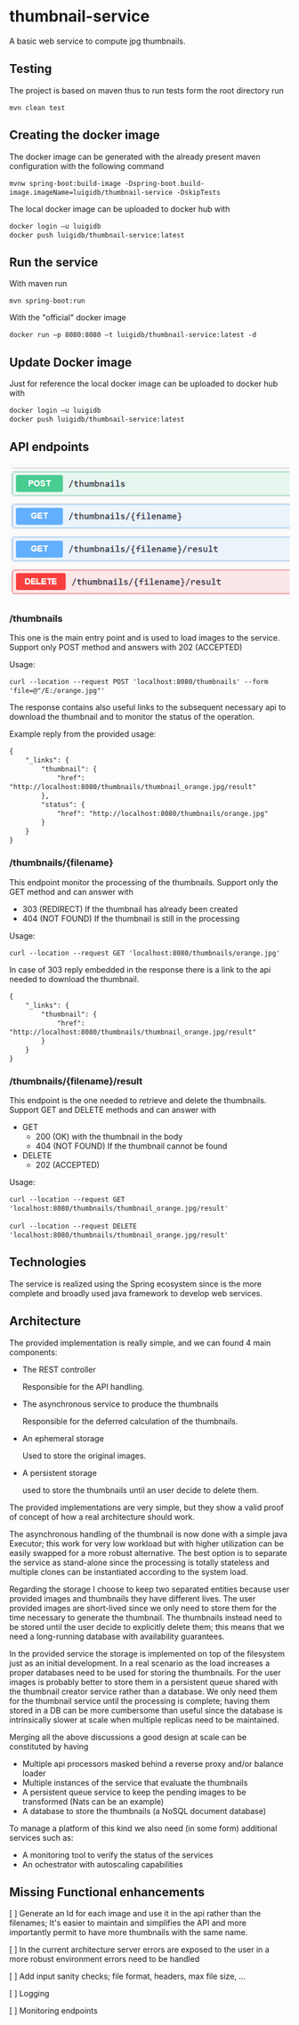 # thumbnail-service
A basic web service to compute jpg thumbnails.     

## Testing
    
The project is based on maven thus to run tests form the root directory run 

    mvn clean test

## Creating the docker image
The docker image can be generated with the already present maven configuration with the following command

    mvnw spring-boot:build-image -Dspring-boot.build-image.imageName=luigidb/thumbnail-service -DskipTests

The local docker image can be uploaded to docker hub with

    docker login –u luigidb
    docker push luigidb/thumbnail-service:latest

## Run the service
With maven run 

    mvn spring-boot:run

With the "official" docker image   

    docker run –p 8080:8080 –t luigidb/thumbnail-service:latest -d

## Update Docker image  

Just for reference the local docker image can be uploaded to docker hub with  
    
    docker login –u luigidb
    docker push luigidb/thumbnail-service:latest

## API endpoints

![enpoints](apiEndpoint.png)

### /thumbnails
This one is the main entry point and is used to load images to the service.
Support only POST method and answers with 202 (ACCEPTED) 

Usage:

    curl --location --request POST 'localhost:8080/thumbnails' --form 'file=@"/E:/orange.jpg"'

The response contains also useful links to the subsequent necessary api to download the thumbnail and to monitor 
the status of the operation.

Example reply from the provided usage:
```
{
    "_links": {
        "thumbnail": {
            "href": "http://localhost:8080/thumbnails/thumbnail_orange.jpg/result"
        },
        "status": {
            "href": "http://localhost:8080/thumbnails/orange.jpg"
        }
    }
}
```
### /thumbnails/{filename}
This endpoint monitor the processing of the thumbnails. 
Support only the GET method and can answer with 
* 303 (REDIRECT) If the thumbnail has already been created 
* 404 (NOT FOUND) If the thumbnail is still in the processing

Usage:

    curl --location --request GET 'localhost:8080/thumbnails/orange.jpg'

In case of 303 reply embedded in the response there is a link to the api needed to download the thumbnail.
```
{
    "_links": {
        "thumbnail": {
            "href": "http://localhost:8080/thumbnails/thumbnail_orange.jpg/result"
        }
    }
}
```

### /thumbnails/{filename}/result
This endpoint is the one needed to retrieve and delete the thumbnails.
Support GET and DELETE methods and can answer with
* GET 
  * 200 (OK) with the thumbnail in the body 
  * 404 (NOT FOUND) If the thumbnail cannot be found
* DELETE 
  * 202 (ACCEPTED)

Usage:

    curl --location --request GET 'localhost:8080/thumbnails/thumbnail_orange.jpg/result'

    curl --location --request DELETE 'localhost:8080/thumbnails/thumbnail_orange.jpg/result'


## Technologies

The service is realized using the Spring ecosystem since is the more complete and broadly used java framework to 
develop web services.  

## Architecture
The provided implementation is really simple, and  we can found 4 main components:
* The REST controller
  
  Responsible for the API handling.
* The asynchronous service to produce the thumbnails
  
  Responsible for the deferred calculation of the thumbnails. 
* An ephemeral storage 
  
  Used to store the original images. 
* A persistent storage 

  used to store the thumbnails until an user decide to delete them.

The provided implementations are very simple, but they show a valid proof of concept of how a real architecture should work. 

The asynchronous handling of the thumbnail is now done with a simple java Executor; this work for very low workload but 
with higher utilization can be easily swapped for a more robust alternative. The best option is to separate the service as 
stand-alone since the processing is totally stateless and multiple clones can be instantiated according to the system load.

Regarding the storage I choose to keep two separated entities because user provided images and thumbnails they have 
different lives. The user provided images are short-lived since we only need to store them for the time necessary to 
generate the thumbnail. The thumbnails instead need to be stored until the user decide to explicitly delete them; this 
means that we need a long-running database with availability guarantees.  

In the provided service the storage is implemented on top of the filesystem just as an initial development. In a real 
scenario as the load increases a proper databases need to be used for storing the thumbnails. For the user images 
is probably better to store them in a persistent queue shared with the thumbnail creator service rather than a database. 
We only need them for the thumbnail service until the processing is complete; having them stored in a DB can be more 
cumbersome than useful since the database is intrinsically slower at scale when multiple replicas need to be 
maintained. 

Merging all the above discussions a good design at scale can be constituted by having 
* Multiple api processors masked behind a reverse proxy and/or balance loader
* Multiple instances of the service that evaluate the thumbnails 
* A persistent queue service to keep the pending images to be transformed (Nats can be an example)
* A database to store the thumbnails (a NoSQL document database)  

To manage a platform of this kind we also need (in some form) additional services such as: 
* A monitoring tool to verify the status of the services
* An ochestrator with autoscaling capabilities

## Missing Functional enhancements
[ ] Generate an Id for each image and use it in the api rather than the filenames; It's easier to maintain and simplifies 
the API and more importantly permit to have more thumbnails with the same name.

[ ] In the current architecture server errors are exposed to the user in a more robust environment errors need to be handled

[ ] Add input sanity checks; file format, headers, max file size, ...

[ ] Logging

[ ] Monitoring endpoints 
